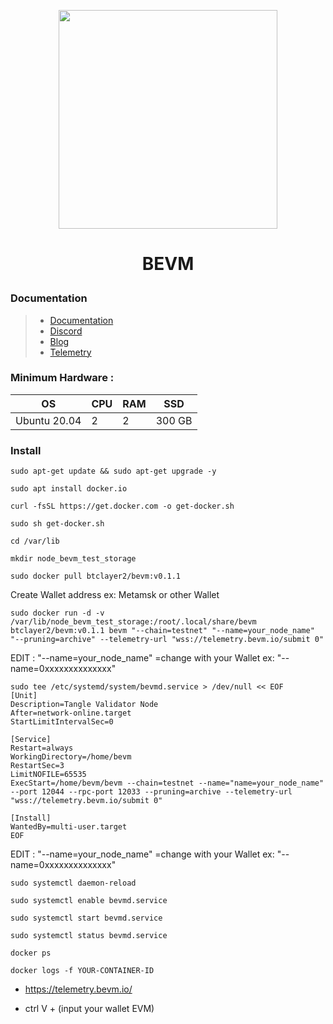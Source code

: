 <p align="center">
  <img height="350" height="350" src="https://github.com/catsmile100/Validator-Testnet/assets/85368621/8297af28-4067-4497-a503-453460058a03">

</p>
<h1>
<p align="center"> BEVM </p>
</h1>

### Documentation
> - [Documentation](https://documents.bevm.io/build/run-a-node)
> - [Discord](https://discord.com/invite/uSXmqaEZDB)
> - [Blog](https://medium.com/@BTClayer2/announcing-incentivized-bevm-testnet-fullnode-program-31cbc047b950)
> - [Telemetry](https://telemetry.bevm.io/#/0x41cfeafc7177775a0e838b3725a0178b89ebf5dde1b5f766becbf975a24e297b)


### Minimum Hardware :
OS  | CPU     | RAM      | SSD     | 
| ------------- | ------------- | ------------- | -------- |
| Ubuntu 20.04 | 2          | 2         | 300 GB  | 

### Install
```
sudo apt-get update && sudo apt-get upgrade -y 
```
```
sudo apt install docker.io
```
```
curl -fsSL https://get.docker.com -o get-docker.sh
```
```
sudo sh get-docker.sh
```
```
cd /var/lib
```
```
mkdir node_bevm_test_storage
```
```
sudo docker pull btclayer2/bevm:v0.1.1
```

Create Wallet address ex: Metamsk or other Wallet

```
sudo docker run -d -v /var/lib/node_bevm_test_storage:/root/.local/share/bevm btclayer2/bevm:v0.1.1 bevm "--chain=testnet" "--name=your_node_name" "--pruning=archive" --telemetry-url "wss://telemetry.bevm.io/submit 0"

```
EDIT : "--name=your_node_name" =change with your Wallet ex: "--name=0xxxxxxxxxxxxxx"


```
sudo tee /etc/systemd/system/bevmd.service > /dev/null << EOF
[Unit]
Description=Tangle Validator Node
After=network-online.target
StartLimitIntervalSec=0

[Service]
Restart=always
WorkingDirectory=/home/bevm
RestartSec=3
LimitNOFILE=65535
ExecStart=/home/bevm/bevm --chain=testnet --name="name=your_node_name" --port 12044 --rpc-port 12033 --pruning=archive --telemetry-url "wss://telemetry.bevm.io/submit 0"

[Install]
WantedBy=multi-user.target
EOF

```
EDIT : "--name=your_node_name" =change with your Wallet ex: "--name=0xxxxxxxxxxxxxx"
```
sudo systemctl daemon-reload
```
```
sudo systemctl enable bevmd.service
```
```
sudo systemctl start bevmd.service
```
```
sudo systemctl status bevmd.service

```
```
docker ps
```
```
docker logs -f YOUR-CONTAINER-ID
```


- https://telemetry.bevm.io/

- ctrl V + (input your wallet EVM)











